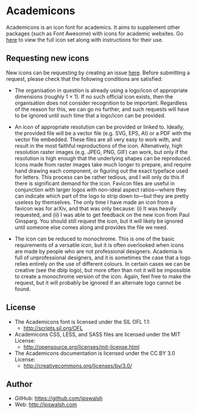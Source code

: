 Academicons
===========
Academicons is an icon font for academics. It aims to supplement other packages (such as Font Awesome) with icons for academic websites. Go [here](http://jpswalsh.github.io/academicons) to view the full icon set along with instructions for their use.

## Requesting new icons

New icons can be requesting by creating an issue [here](https://github.com/jpswalsh/academicons/issues). Before submitting a request, please check that the following conditions are satisfied:

  * The organisation in question is already using a logo/icon of appropriate dimensions (roughly 1 × 1). If no such official icon exists, then the organisation does not consider recognition to be important. Regardless of the reason for this, we can go no further, and such requests will have to be ignored until such time that a logo/icon can be provided.

  * An icon of appropriate resolution can be provided or linked to. Ideally, the provided file will be a vector file (e.g. SVG, EPS, AI) or a PDF with the vector file embedded. These files are all very easy to work with, and result in the most faithful reproductions of the icon. Altenatively, high resolution raster images (e.g. JPEG, PNG, GIF) can work, but only if the resolution is high enough that the underlying shapes can be reproduced. Icons made from raster images take much longer to prepare, and require hand drawing each component, or figuring out the exact typeface used for letters. This process can be rather tedious, and I will only do this if there is significant demand for the icon. Favicon files are useful in conjunction with larger logos with non-ideal aspect ratios—where they can indicate which part of the logo to strip down to—but they are pretty useless by themselves. The only time I have made an icon from a favicon was for arXiv, and that was only because: (i) It was heavily requested, and (ii) I was able to get feedback on the new icon from Paul Ginsparg. You should still request the icon, but it will likely be ignored until someone else comes along and provides the file we need.
  
  * The icon can be reduced to monochrome. This is one of the basic requirements of a versatile icon, but it is often overlooked when icons are made by people who are not professional designers. Academia is full of unprofessional designers, and it is sometimes the case that a logo relies entirely on the use of different colours. In certain cases we can be creative (see the dblp logo), but more often than not it will be impossible to create a monochrome version of the icon. Again, feel free to make the request, but it will probably be ignored if an alternate logo cannot be found.

## License
- The Academicons font is licensed under the SIL OFL 1.1:
  - http://scripts.sil.org/OFL
- Academicons CSS, LESS, and SASS files are licensed under the MIT License:
  - http://opensource.org/licenses/mit-license.html
- The Academicons documentation is licensed under the CC BY 3.0 License:
  - http://creativecommons.org/licenses/by/3.0/

## Author
- GitHub: https://github.com/jpswalsh
- Web: http://jpswalsh.com
